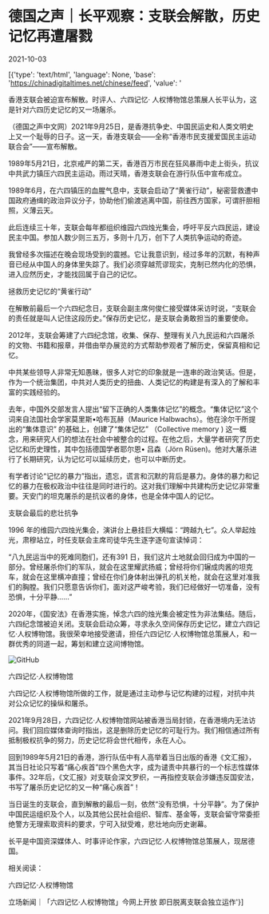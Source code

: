 # 德国之声｜长平观察：支联会解散，历史记忆再遭屠戮

2021-10-03

[{'type': 'text/html', 'language': None, 'base': 'https://chinadigitaltimes.net/chinese/feed', 'value': '

香港支联会被迫宣布解散。时评人、六四记忆· 人权博物馆总策展人长平认为，这是针对六四历史记忆的又一场屠杀。



（德国之声中文网）2021年9月25日，是香港抗争史、中国民运史和人类文明史上又一个耻辱的日子。这一天，香港支联会——全称“香港市民支援爱国民主运动联合会”——宣布解散。 

1989年5月21日，北京戒严的第二天，香港百万市民在狂风暴雨中走上街头，抗议中共武力镇压六四民主运动。雨过天晴，香港支联会在游行队伍中宣布成立。 

1989年6月，在六四镇压的血腥气息中，支联会启动了“黄雀行动”，秘密营救遭中国政府通缉的政治异议分子，协助他们偷渡逃离中国，前往西方国家，可谓肝胆相照，义薄云天。

此后连续三十年，支联会每年都组织维园六四烛光集会，呼吁平反六四民运，建设民主中国。参加人数少则三五万，多则十几万，创下了人类抗争运动的奇迹。 

我曾经多次描述在晚会现场受到的震撼。它让我意识到，经过多年的沉默，有种声音已经从中国人的身体里失踪了。我们必须穿越荒谬现实，克制已然内化的恐惧，进入应然历史，才能找回属于自己的记忆。



拯救历史记忆的“黄雀行动”

在解散前最后一个六四纪念日，支联会副主席何俊仁接受媒体采访时说，“支联会的责任就是叫人记住这段历史。”保存历史记忆，是支联会勇敢担当的重要使命。 

2012年，支联会筹建了六四纪念馆，收集、保存、整理有关八九民运和六四屠杀的文物、书籍和报章，并借由举办展览的方式帮助参观者了解历史，保留真相和记忆。 

中共某些领导人非常无知愚昧，很多人对它的印象就是一连串的政治笑话。但是，作为一个统治集团，中共对人类历史的扭曲、人类记忆的构建是有深入的了解和丰富的实践经验的。 

去年，中国外交部发言人提出“留下正确的人类集体记忆”的概念。“集体记忆”这个词来自法国社会学家莫里斯•哈布瓦赫（Maurice Halbwachs）。他在涂尔干所提出的“集体意识” 的基础上，创建了“集体记忆” （Collective memory ) 这一概念，用来研究人们的想法在社会中被整合的过程。在他之后，大量学者研究了历史记忆和历史理性，其中包括德国学者耶尔恩• 吕森（Jörn Rüsen)。他对大屠杀进行了长期研究，认为记忆可以延续历史，也可以中断历史。 

有学者讨论“记忆的暴力”指出，遗忘，谎言和沉默的背后是暴力。身体的暴力和记忆的暴力在极权政治中往往是同时进行的。这对我们理解中共建构历史记忆非常重要。天安门的坦克屠杀的是抗议者的身体，也是全体中国人的记忆。 

支联会最后的悲壮抗争

1996 年的维园六四烛光集会，演讲台上悬挂巨大横幅：“跨越九七”。众人举起烛光，肃穆站立，时任支联会主席司徒华先生逐字逐句宣读悼词： 

“八九民运当中的死难同胞们，还有391 日，我们这片土地就会回归成为中国的一部分。曾经屠杀你们的军队，就会在这里耀武扬威；曾经将你们辗成肉酱的坦克车，就会在这里横冲直撞；曾经在你们身体射出弹孔的机关枪，就会在这里对准我们的胸膛。我们只愿意告诉你们，面对这严峻考验，我们已经做好一切准备，没有恐惧，十分平静……” 

2020年，《国安法》在香港实施，悼念六四的烛光集会被定性为非法集结。随后，六四纪念馆被迫关闭。支联会启动众筹，寻求永久空间保存历史记忆，建立六四记忆·人权博物馆。我很荣幸地接受邀请，担任六四记忆·人权博物馆总策展人，和一群优秀的同道一起，筹划和建立这间博物馆。

![GitHub](https://chinadigitaltimes.net/chinese/files/2021/08/image-1628045859859.png)

六四记忆·人权博物馆

六四记忆·人权博物馆所做的工作，就是通过主动参与记忆构建的过程，对抗中共对公众记忆的操纵和屠杀。 

2021年9月28日，六四记忆·人权博物馆网站被香港当局封锁，在香港境内无法访问。我们回应媒体查询时指出，这是删除历史记忆的可耻行为。我们相信通过所有抵制极权抗争的努力，历史记忆将会世代相传，永在人心。

回到1989年5月21日的香港，游行队伍中有人高举着当日出版的香港《文汇报》，其当日社论只写着“痛心疾首”四个黑色大字，成为谴责中共暴行的一个标志性媒体事件。32年后，《文汇报》对支联会深文罗织，一再指控支联会涉嫌违反国安法，书写了屠杀历史记忆的又一种“痛心疾首”！

当日诞生的支联会，直到解散的最后一刻，依然“没有恐惧，十分平静”。为了保护中国民运组织及个人，以及其他公民社会组织、智库、基金等，支联会留守常委拒绝警方无理索取资料的要求，宁可入狱受难，悲壮地向历史谢幕。 

长平是中国资深媒体人、时事评论作家，六四记忆·人权博物馆总策展人，现居德国。 

相关阅读：

六四记忆·人权博物馆

立场新闻｜「六四记忆·人权博物馆」今网上开放 即日脱离支联会独立运作'}]